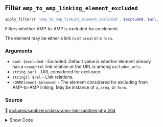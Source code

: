 ## Filter `amp_to_amp_linking_element_excluded`

```php
apply_filters( 'amp_to_amp_linking_element_excluded', $excluded, $url, $rel, $element );
```

Filters whether AMP-to-AMP is excluded for an element.

The element may be either a link (`a` or `area`) or a `form`.

### Arguments

* `bool $excluded` - Excluded. Default value is whether element already has a `noamphtml` link relation or the URL is among `excluded_urls`.
* `string $url` - URL considered for exclusion.
* `string[] $rel` - Link relations.
* `\DOMElement $element` - The element considered for excluding from AMP-to-AMP linking. May be instance of `a`, `area`, or `form`.

### Source

:link: [includes/sanitizers/class-amp-link-sanitizer.php:204](/includes/sanitizers/class-amp-link-sanitizer.php#L204)

<details>
<summary>Show Code</summary>

```php
$excluded = (bool) apply_filters( 'amp_to_amp_linking_element_excluded', $excluded, $url, $rel, $element );
```

</details>
